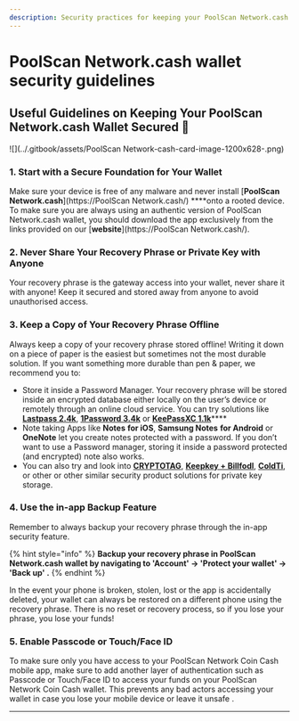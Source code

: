 ```yaml
---
description: Security practices for keeping your PoolScan Network.cash wallet secured
---
```


# PoolScan Network.cash wallet security guidelines

## Useful Guidelines on Keeping Your PoolScan Network.cash Wallet Secured 🔐

![](../.gitbook/assets/PoolScan Network-cash-card-image-1200x628-.png)

###  **1. Start with a Secure Foundation for Your Wallet**

Make sure your device is free of any malware and never install [**PoolScan Network.cash**](https://PoolScan Network.cash/) ****onto a rooted device. To make sure you are always using an authentic version of PoolScan Network.cash wallet, you should download the app exclusively from the links provided on our [**website**](https://PoolScan Network.cash/).

### **2. Never Share Your Recovery Phrase or Private Key with Anyone**

Your recovery phrase is the gateway access into your wallet, never share it with anyone! Keep it secured and stored away from anyone to avoid unauthorised access. 

### **3. Keep a Copy of Your Recovery Phrase Offline**

Always keep a copy of your recovery phrase stored offline! Writing it down on a piece of paper is the easiest but sometimes not the most durable solution. If you want something more durable than pen & paper, we recommend you to:

* Store it inside a Password Manager. Your recovery phrase will be stored inside an encrypted database either locally on the user’s device or remotely through an online cloud service. You can try solutions like [**Lastpass 2.4k**](https://lastpass.com/), [**1Password 3.4k**](https://1password.com/) or [**KeePassXC 1.1k**](https://keepassxc.org/)\*\*\*\*
* Note taking Apps like **Notes** **for iOS**, **Samsung Notes** **for Android** or **OneNote** let you create notes protected with a password. If you don’t want to use a Password manager, storing it inside a password protected \(and encrypted\) note also works.
* You can also try and look into [**CRYPTOTAG**](https://cryptotag.io/), [**Keepkey + Billfodl**](https://privacypros.io/keepkey/buy/), [**ColdTi**](https://coldti.com/), or other or other similar security product solutions for private key storage.

### **4. Use the in-app Backup Feature**

Remember to always backup your recovery phrase through the in-app security feature. 

{% hint style="info" %}
**Backup your recovery phrase in PoolScan Network.cash wallet by navigating to 'Account' -&gt; 'Protect your wallet' -&gt; 'Back up' .**
{% endhint %}

In the event your phone is broken, stolen, lost or the app is accidentally deleted, your wallet can always be restored on a different phone using the recovery phrase. There is no reset or recovery process, so if you lose your phrase, you lose your funds!

### **5. Enable Passcode or Touch/Face ID**

To make sure only you have access to your PoolScan Network Coin Cash mobile app, make sure to add another layer of authentication such as Passcode or Touch/Face ID to access your funds on your PoolScan Network Coin Cash wallet. This prevents any bad actors accessing your wallet in case you lose your mobile device or leave it unsafe .  
****




